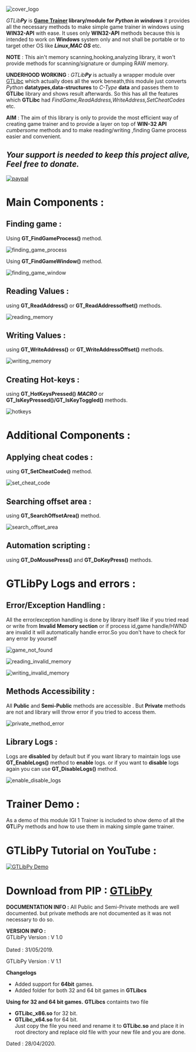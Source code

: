 ![cover_logo](https://github.com/haseeb-heaven/GTLibPy/blob/master/resources/cover_logo.jpg?raw=true "")

_GTLib**Py**_ is **[Game Trainer](https://en.wikipedia.org/wiki/Trainer_(games)) library/module for _Python in windows_** it provides all the necessary methods to make simple game trainer in
windows using **WIN32-API** with ease.
It uses only **WIN32-API** methods because this is intended to work on **Windows** system only
and not shall be portable or to target other OS like **_Linux_,_MAC OS_** etc.

**NOTE** : This ain't memory scanning,hooking,analyzing library, it won't provide methods for scanning/signature or dumping RAW memory.
 
 **UNDERHOOD WORKING** : _GTLib**Py**_ is actually a wrapper module over [GTLibc](https://github.com/haseeb-heaven/GTLibc) which actually does all the work beneath,this module just converts _Python_ **datatypes,data-structures** to _C-Type_ **data** and passes them to **GTLibc** library and shows result afterwards.
So this has all the features which **GTLibc** had _FindGame,ReadAddress,WriteAddress,SetCheatCodes_ etc.

**AIM** : The aim of this library is only to provide the most efficient way of creating game trainer 
and to provide a layer on top of **WIN-32 API** _cumbersome_ methods and to make reading/writing ,finding Game process easier and convenient.

## **_Your support is needed to keep this project alive, Feel free to donate._**
[![paypal](https://www.paypalobjects.com/en_US/i/btn/btn_donateCC_LG.gif)](https://www.paypal.me/haseebmir91)

# Main Components :

## Finding game : 

Using **GT_FindGameProcess()** method.

![finding_game_process](https://github.com/haseeb-heaven/GTLibPy/blob/master/resources/finding_game_process.jpg?raw=true "")


Using **GT_FindGameWindow()** method.

![finding_game_window](https://github.com/haseeb-heaven/GTLibPy/blob/master/resources/finding_game_window.jpg?raw=true "")


## Reading Values : 

using **GT_ReadAddress()** or **GT_ReadAddressoffset()** methods.

![reading_memory](https://github.com/haseeb-heaven/GTLibPy/blob/master/resources/reading_memory.jpg?raw=true "")

## Writing Values : 

using **GT_WriteAddress()** or **GT_WriteAddressOffset()** methods.

![writing_memory](https://github.com/haseeb-heaven/GTLibPy/blob/master/resources/writing_memory.jpg?raw=true "")

## Creating Hot-keys :

using **GT_HotKeysPressed()** **_MACRO_** or **GT_IsKeyPressed()/GT_IsKeyToggled()** methods.

![hotkeys](https://github.com/haseeb-heaven/GTLibPy/blob/master/resources/hotkeys.jpg?raw=true "")

# Additional Components :

## Applying cheat codes : 

using **GT_SetCheatCode()** method.

![set_cheat_code](https://github.com/haseeb-heaven/GTLibPy/blob/master/resources/set_cheat_code.jpg?raw=true "")

## Searching offset area : 

using **GT_SearchOffsetArea()** method.

![search_offset_area](https://github.com/haseeb-heaven/GTLibPy/blob/master/resources/search_offset_area.jpg?raw=true "")


## Automation scripting  : 

using **GT_DoMousePress()** and **GT_DoKeyPress()** methods.


# GTLibPy Logs and errors :

## Error/Exception Handling :

All the error/exception handling is done by library itself like if you tried read or write from **Invalid Memory section** or if process id,game handle/HWND are invalid  it will automatically handle error.So you don't have to check for any error by yourself

![game_not_found](https://github.com/haseeb-heaven/GTLibc/blob/master/resources/game_not_found.jpg?raw=true "")


![reading_invalid_memory](https://github.com/haseeb-heaven/GTLibc/blob/master/resources/reading_invalid_memory.jpg?raw=true "")


![writing_invalid_memory](https://github.com/haseeb-heaven/GTLibc/blob/master/resources/writing_invalid_memory.jpg?raw=true "")


## Methods Accessibility :

All **Public** and **Semi-Public** methods are accessible . But **Private** methods are not and library will throw error if you tried to access them.

![private_method_error](https://github.com/haseeb-heaven/GTLibc/blob/master/resources/private_method_error.jpg?raw=true "")

## Library Logs :

Logs are **disabled** by default but if you want library to maintain logs use **GT_EnableLogs()** method to **enable** logs.
or if you want to **disable** logs again you can use **GT_DisableLogs()** method.

![enable_disable_logs](https://github.com/haseeb-heaven/GTLibPy/blob/master/resources/enable_disable_logs.jpg?raw=true "")


# Trainer Demo :
As a demo of this module IGI 1 Trainer is included to show demo of all the **GT**LiPy methods and how to use them in making simple game trainer.

# GTLibPy Tutorial on YouTube :
[![GTLibPy Demo](https://img.youtube.com/vi/uOsQ0Yna6zs/0.jpg)](https://www.youtube.com/watch?v=uOsQ0Yna6zs)

# Download from PIP : [GTLibPy](https://pypi.org/project/GT-LibPy/)

**DOCUMENTATION INFO :**
All Public and Semi-Private methods are well documented.
but private methods are not documented as it was not necessary to do so.

**VERSION INFO :**<br/>
GTLibPy Version : V 1.0<br/>  
Dated : 31/05/2019.<br/>

GTLibPy Version : V 1.1<br/>  

**Changelogs**
* Added support for **64bit** games.<br/>
* Added folder for both 32 and 64 bit games in **GTLibcs** <br/>

**Using for 32 and 64 bit games.**
**GTLibcs** containts two file <br/>
* **GTLibc_x86.so** for 32 bit. <br/>
* **GTLibc_x64.so** for 64 bit. <br/>
Just copy the file you need and rename it to **GTLibc.so** and place it in root directory and replace old file with your new file and you are done.</br>

Dated : 28/04/2020.<br/>
